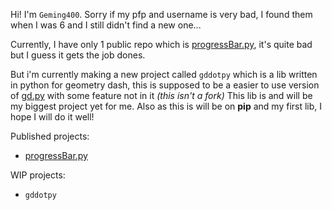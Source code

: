 Hi!
I'm `Geming400`. Sorry if my pfp and username is very bad, I found them when I was 6 and I still didn't find a new one...

Currently, I have only 1 public repo which is [progressBar.py](https://github.com/Geming400/progressBar), it's quite bad but I guess it gets the job dones.

But i'm currently making a new project called `gddotpy` which is a lib written in python for geometry dash, this is supposed to be a easier to use version of [gd.py](https://github.com/nekitdev/gd.py) with some feature not in it *(this isn't a fork)*
This lib is and will be my biggest project yet for me. Also as this is will be on **pip** and my first lib, I hope I will do it well!

Published projects:
- [progressBar.py](https://github.com/Geming400/progressBar)

WIP projects:
- `gddotpy`
